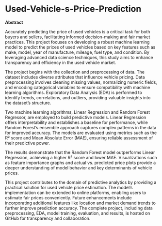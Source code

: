# Used-Vehicle-s-Price-Prediction
**Abstract**

Accurately predicting the price of used vehicles is a critical task for both buyers and sellers, facilitating informed decision-making and fair market practices. This project focuses on developing a robust machine learning model to predict the prices of used vehicles based on key features such as make, model, year of manufacture, mileage, fuel type, and condition. By leveraging advanced data science techniques, this study aims to enhance transparency and efficiency in the used vehicle market.

The project begins with the collection and preprocessing of data. The dataset includes diverse attributes that influence vehicle pricing. Data preprocessing involves cleaning missing values, normalizing numeric fields, and encoding categorical variables to ensure compatibility with machine learning algorithms. Exploratory Data Analysis (EDA) is performed to identify trends, correlations, and outliers, providing valuable insights into the dataset’s structure.

Two machine learning algorithms, Linear Regression and Random Forest Regressor, are employed to build predictive models. Linear Regression offers interpretability and establishes a baseline for performance, while Random Forest’s ensemble approach captures complex patterns in the data for improved accuracy. The models are evaluated using metrics such as the R² score and Mean Absolute Error (MAE), ensuring reliable assessment of their predictive power.

The results demonstrate that the Random Forest model outperforms Linear Regression, achieving a higher R² score and lower MAE. Visualizations such as feature importance graphs and actual vs. predicted price plots provide a deeper understanding of model behavior and key determinants of vehicle prices.

This project contributes to the domain of predictive analytics by providing a practical solution for used vehicle price estimation. The model’s implementation can be extended to online platforms, enabling users to estimate fair prices conveniently. Future enhancements include incorporating additional features like location and market demand trends to further improve prediction accuracy. The complete project, including data preprocessing, EDA, model training, evaluation, and results, is hosted on GitHub for transparency and collaboration.
